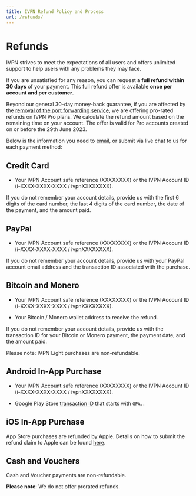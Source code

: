 ```yaml
---
title: IVPN Refund Policy and Process
url: /refunds/
---
```

# Refunds

IVPN strives to meet the expectations of all users and offers unlimited support to help users with any problems they may face. 

If you are unsatisfied for any reason, you can request **a full refund within 30 days** of your payment. This full refund offer is available **once per account and per customer**. 

Beyond our general 30-day money-back guarantee, if you are affected by the <a href="https://www.ivpn.net/blog/gradual-removal-of-port-forwarding/">removal of the port forwarding service</a>, we are offering pro-rated refunds on IVPN Pro plans. We calculate the refund amount based on the remaining time on your account. The offer is valid for Pro accounts created on or before the 29th June 2023.

Below is the information you need to <a href="mailto:support@ivpn.net">email</a>, or submit via live chat to us for each payment method:

<h2>Credit Card</h2>

- Your IVPN Account safe reference (XXXXXXXX) or the IVPN Account ID (i-XXXX-XXXX-XXXX / ivpnXXXXXXXX).

If you do not remember your account details, provide us with the first 6 digits of the card number, the last 4 digits of the card number, the date of the payment, and the amount paid.

<h2>PayPal</h2>

- Your IVPN Account safe reference (XXXXXXXX) or the IVPN Account ID (i-XXXX-XXXX-XXXX / ivpnXXXXXXXX).

If you do not remember your account details, provide us with your PayPal account email address and the transaction ID associated with the purchase.

<h2>Bitcoin and Monero</h2>

- Your IVPN Account safe reference (XXXXXXXX) or the IVPN Account ID (i-XXXX-XXXX-XXXX / ivpnXXXXXXXX).

- Your Bitcoin / Monero wallet address to receive the refund.

If you do not remember your account details, provide us with the transaction ID for your Bitcoin or Monero payment, the payment date, and the amount paid.

Please note: IVPN Light purchases are non-refundable. 

<h2>Android In-App Purchase</h2>

- Your IVPN Account safe reference (XXXXXXXX) or the IVPN Account ID (i-XXXX-XXXX-XXXX / ivpnXXXXXXXX).

- Google Play Store <a href="https://support.google.com/googleplay/answer/2850369?hl=en" target='_blank'>transaction ID</a> that starts with `GPA.`. 

<h2>iOS In-App Purchase</h2>

App Store purchases are refunded by Apple. Details on how to submit the refund claim to Apple can be found <a href="https://support.apple.com/en-gb/HT204084" target="_blank">here</a>.

<h2>Cash and Vouchers</h2>

Cash and Voucher payments are non-refundable.

**Please note**: We do not offer prorated refunds.
